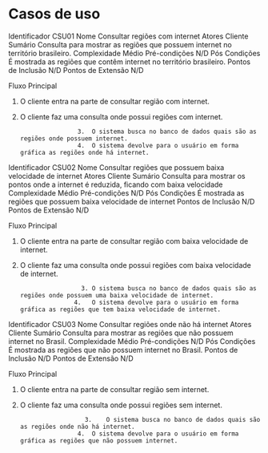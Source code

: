 # Casos de uso

Identificador	CSU01
Nome	Consultar regiões com internet
Atores	Cliente
Sumário	Consulta para mostrar as regiões que possuem internet no território brasileiro.
Complexidade	Médio
Pré-condições	N/D
Pós Condições	É mostrada as regiões que contêm internet no território brasileiro.
Pontos de Inclusão	N/D
Pontos de Extensão	N/D

Fluxo Principal
1.	O cliente entra na parte de consultar região com internet.	
2.	O cliente faz uma consulta onde possui regiões com internet.	

	                    3.	O sistema busca no banco de dados quais são as regiões onde possuem internet.
	                    4.	O sistema devolve para o usuário em forma gráfica as regiões onde há internet.

Identificador	CSU02
Nome	Consultar regiões que possuem baixa velocidade de internet
Atores	Cliente
Sumário	Consulta para mostrar os pontos onde a internet é reduzida, ficando com baixa velocidade
Complexidade	Médio
Pré-condições	N/D
Pós Condições	É mostrada as regiões que possuem baixa velocidade de internet
Pontos de Inclusão	N/D
Pontos de Extensão	N/D

Fluxo Principal
1.	O cliente entra na parte de consultar região com baixa velocidade de internet.	
2.	O cliente faz uma consulta onde possui regiões com baixa velocidade de internet.	

	                     3.	O sistema busca no banco de dados quais são as regiões onde possuem uma baixa velocidade de internet.
                       4.	O sistema devolve para o usuário em forma gráfica as regiões que tem baixa velocidade de internet.

Identificador	CSU03
Nome	Consultar regiões onde não há internet
Atores	Cliente
Sumário	Consulta para mostrar as regiões que não possuem internet no Brasil. 
Complexidade	Médio
Pré-condições	N/D
Pós Condições	É mostrada as regiões que não possuem internet no Brasil.
Pontos de Inclusão	N/D
Pontos de Extensão	N/D

Fluxo Principal
1.	O cliente entra na parte de consultar região sem internet.	
2.	O cliente faz uma consulta onde possui regiões sem internet.	

	                      3.	O sistema busca no banco de dados quais são as regiões onde não há internet.
                        4.	O sistema devolve para o usuário em forma gráfica as regiões que não possuem internet.

